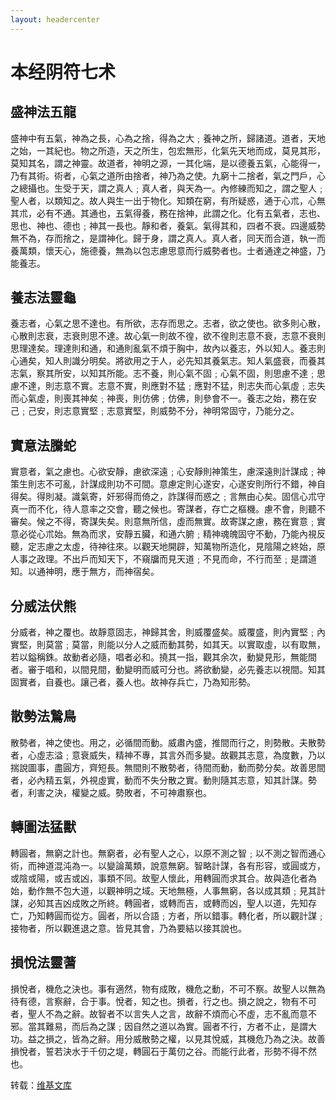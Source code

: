 ```yaml
---
layout: headercenter
---
```


# 本经阴符七术

## 盛神法五龍

盛神中有五氣，神為之長，心為之捨，得為之大﹔養神之所，歸諸道。道者，天地之始，一其紀也。物之所造，天之所生，包宏無形，化氣先天地而成，莫見其形，莫知其名，謂之神靈。故道者，神明之源，一其化端，是以德養五氣，心能得一，乃有其術。術者，心氣之道所由捨者，神乃為之使。九窮十二捨者，氣之門戶，心之總攝也。生受于天，謂之真人﹔真人者，與天為一。內修練而知之，謂之聖人﹔聖人者，以類知之。故人與生一出于物化。知類在窮，有所疑惑，通于心朮，心無其朮，必有不通。其通也，五氣得養，務在捨神，此謂之化。化有五氣者，志也、思也、神也、德也﹔神其一長也。靜和者，養氣。氣得其和，四者不衰。四邊威勢無不為，存而捨之，是謂神化。歸于身，謂之真人。真人者，同天而合道，執一而養萬類，懷天心，施德養，無為以包志慮思意而行威勢者也。士者通達之神盛，乃能養志。

## 養志法靈龜

養志者，心氣之思不達也。有所欲，志存而思之。志者，欲之使也。欲多則心散，心散則志衰，志衰則思不達。故心氣一則故不徨，欲不徨則志意不衰，志意不衰則思理達矣。理達則和通，和通則亂氣不煩于胸中，故內以養志，外以知人。養志則心通矣，知人則識分明矣。將欲用之于人，必先知其養氣志。知人氣盛衰，而養其志氣，察其所安，以知其所能。志不養，則心氣不固﹔心氣不固，則思慮不達﹔思慮不達，則志意不實。志意不實，則應對不猛﹔應對不猛，則志失而心氣虛﹔志失而心氣虛，則喪其神矣﹔神喪，則仿佛﹔仿佛，則參會不一。養志之始，務在安己﹔己安，則志意實堅﹔志意實堅，則威勢不分，神明常固守，乃能分之。

## 實意法騰蛇

實意者，氣之慮也。心欲安靜，慮欲深遠﹔心安靜則神策生，慮深遠則計謀成﹔神策生則志不可亂，計謀成則功不可間。意慮定則心遂安，心遂安則所行不錯，神自得矣。得則凝。識氣寄，奸邪得而倚之，詐謀得而惑之﹔言無由心矣。固信心朮守真一而不化，待人意率之交會，聽之候也。寄謀者，存亡之樞機。慮不會，則聽不審矣。候之不得，寄謀失矣。則意無所信，虛而無實。故寄謀之慮，務在實意﹔實意必從心朮始。無為而求，安靜五臟，和通六腑﹔精神魂魄固守不動，乃能內視反聽，定志慮之太虛，待神往來。以觀天地開辟，知萬物所造化，見陰陽之終始，原人事之政理。不出戶而知天下，不窺牖而見天道﹔不見而命，不行而至﹔是謂道知。以通神明，應于無方，而神宿矣。

## 分威法伏熊

分威者，神之覆也。故靜意固志，神歸其舍，則威覆盛矣。威覆盛，則內實堅﹔內實堅，則莫當﹔莫當，則能以分人之威而動其勢，如其天。以實取虛，以有取無，若以鎰稱銖。故動者必隨，唱者必和。撓其一指，觀其余次，動變見形，無能間者。審于唱和，以間見間，動變明而威可分也。將欲動變，必先養志以視間。知其固實者，自養也。讓己者，養人也。故神存兵亡，乃為知形勢。

## 散勢法鷙鳥

散勢者，神之使也。用之，必循間而動。威肅內盛，推間而行之，則勢散。夫散勢者，心虛志溢﹔意衰威失，精神不專，其言外而多變。故觀其志意，為度數，乃以揣說圖事，盡圓方，齊短長。無間則不散勢者，待間而動，動而勢分矣。故善思間者，必內精五氣，外視虛實，動而不失分散之實。動則隨其志意，知其計謀。勢者，利害之決，權變之威。勢敗者，不可神肅察也。

## 轉圖法猛獸

轉圓者，無窮之計也。無窮者，必有聖人之心，以原不測之智﹔以不測之智而通心術，而神道混沌為一。以變論萬類，說意無窮。智略計謀，各有形容，或圓或方，或陰或陽，或吉或凶，事類不同。故聖人懷此，用轉圓而求其合。故與造化者為始，動作無不包大道，以觀神明之域。天地無極，人事無窮，各以成其類﹔見其計謀，必知其吉凶成敗之所終。轉圓者，或轉而吉，或轉而凶，聖人以道，先知存亡，乃知轉圓而從方。圓者，所以合語﹔方者，所以錯事。轉化者，所以觀計謀﹔接物者，所以觀進退之意。皆見其會，乃為要結以接其說也。

## 損悅法靈蓍

損悅者，機危之決也。事有適然，物有成敗，機危之動，不可不察。故聖人以無為待有德，言察辭，合于事。悅者，知之也。損者，行之也。損之說之，物有不可者，聖人不為之辭。故智者不以言失人之言，故辭不煩而心不虛，志不亂而意不邪。當其難易，而后為之謀﹔因自然之道以為實。圓者不行，方者不止，是謂大功。益之損之，皆為之辭。用分威散勢之權，以見其悅威，其機危乃為之決。故善損悅者，誓若決水于千仞之堤，轉圓石于萬仞之谷。而能行此者，形勢不得不然也。

转载：[维基文库](https://zh.wikisource.org/wiki/%E6%9C%AC%E7%BB%8F%E9%98%B4%E7%AC%A6%E4%B8%83%E6%9C%AF)
